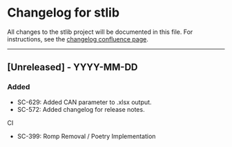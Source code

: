 # Changelog for stlib

All changes to the stlib project will be documented in this file.
For instructions, see the [changelog confluence page](https://epcpower.atlassian.net/l/c/zM7wz0at).

-------------------------------------------------------------------------------

## [Unreleased] - YYYY-MM-DD

### Added

- SC-629: Added CAN parameter to .xlsx output.
- SC-572: Added changelog for release notes.

CI

- SC-399: Romp Removal / Poetry Implementation
